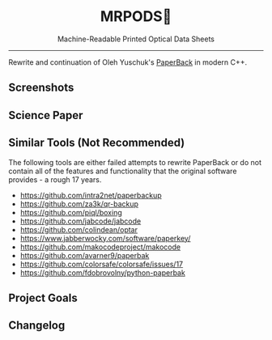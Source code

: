 <div align="center">
<h1>MRPODS🐙 </h1>

<p>Machine-Readable Printed Optical Data Sheets</p>
</div>

---

Rewrite and continuation of Oleh Yuschuk's [PaperBack](https://ollydbg.de/Paperbak/) in modern C++.

Screenshots
-------------


Science Paper
-------------


Similar Tools (Not Recommended)
-------------
The following tools are either failed attempts to rewrite PaperBack or do not contain all of the features and functionality that the original software provides - a rough 17 years.
* https://github.com/intra2net/paperbackup
* https://github.com/za3k/qr-backup
* https://github.com/piql/boxing
* https://github.com/jabcode/jabcode
* https://github.com/colindean/optar
* https://www.jabberwocky.com/software/paperkey/
* https://github.com/makocodeproject/makocode
* https://github.com/avarner9/paperbak
* https://github.com/colorsafe/colorsafe/issues/17
* https://github.com/fdobrovolny/python-paperbak

Project Goals
-------------

Changelog
---------
